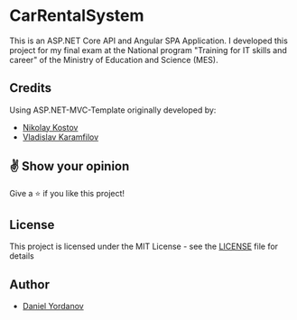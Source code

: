 # CarRentalSystem
This is an ASP.NET Core API and Angular SPA Application. I developed this project for my final exam at the National program "Training for IT skills and career" of the Ministry of Education and Science (MES).
 
## Credits
  
 Using ASP.NET-MVC-Template originally developed by:
- [Nikolay Kostov](https://github.com/NikolayIT)
- [Vladislav Karamfilov](https://github.com/vladislav-karamfilov)

## :v: Show your opinion

Give a :star: if you like this project!

## License

This project is licensed under the MIT License - see the [LICENSE](LICENSE) file for details

## Author

- [Daniel Yordanov](https://github.com/DDeveloperBG)
